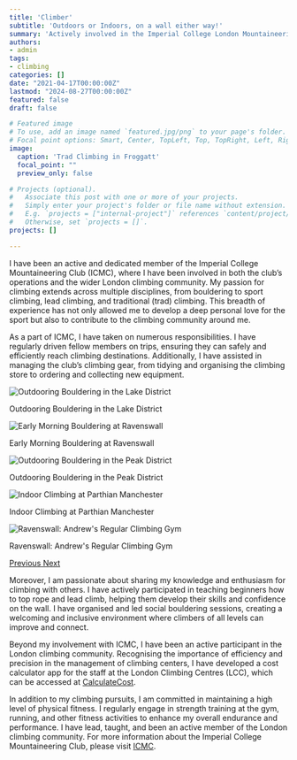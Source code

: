 ```yaml
---
title: 'Climber'
subtitle: 'Outdoors or Indoors, on a wall either way!'
summary: 'Actively involved in the Imperial College London Mountaineering Society and the wider London Climbing Community'
authors:
- admin
tags:
- climbing
categories: []
date: "2021-04-17T00:00:00Z"
lastmod: "2024-08-27T00:00:00Z"
featured: false
draft: false

# Featured image
# To use, add an image named `featured.jpg/png` to your page's folder.
# Focal point options: Smart, Center, TopLeft, Top, TopRight, Left, Right, BottomLeft, Bottom, BottomRight
image:
  caption: 'Trad Climbing in Froggatt'
  focal_point: ""
  preview_only: false

# Projects (optional).
#   Associate this post with one or more of your projects.
#   Simply enter your project's folder or file name without extension.
#   E.g. `projects = ["internal-project"]` references `content/project/deep-learning/index.md`.
#   Otherwise, set `projects = []`.
projects: []

---
```


I have been an active and dedicated member of the Imperial College Mountaineering Club (ICMC), where I have been involved in both the club’s operations and the wider London climbing community. My passion for climbing extends across multiple disciplines, from bouldering to sport climbing, lead climbing, and traditional (trad) climbing. This breadth of experience has not only allowed me to develop a deep personal love for the sport but also to contribute to the climbing community around me.

As a part of ICMC, I have taken on numerous responsibilities. I have regularly driven fellow members on trips, ensuring they can safely and efficiently reach climbing destinations. Additionally, I have assisted in managing the club’s climbing gear, from tidying and organising the climbing store to ordering and collecting new equipment.

<div id="climbingCarousel" class="carousel slide" data-ride="carousel">
  <div class="carousel-inner">
    <div class="carousel-item active">
      <img src="gallery/IMG1.jpg" class="d-block w-100" alt="Outdooring Bouldering in the Lake District">
      <div class="carousel-caption d-none d-md-block">
        <p>Outdooring Bouldering in the Lake District</p>
      </div>
    </div>
    <div class="carousel-item">
      <img src="gallery/IMG2.jpg" class="d-block w-100" alt="Early Morning Bouldering at Ravenswall">
      <div class="carousel-caption d-none d-md-block">
        <p>Early Morning Bouldering at Ravenswall</p>
      </div>
    </div>
    <div class="carousel-item">
      <img src="gallery/IMG3.jpg" class="d-block w-100" alt="Outdooring Bouldering in the Peak District">
      <div class="carousel-caption d-none d-md-block">
        <p>Outdooring Bouldering in the Peak District</p>
      </div>
    </div>
    <div class="carousel-item">
      <img src="gallery/IMG4.jpg" class="d-block w-100" alt="Indoor Climbing at Parthian Manchester">
      <div class="carousel-caption d-none d-md-block">
        <p>Indoor Climbing at Parthian Manchester</p>
      </div>
    </div>
    <div class="carousel-item">
      <img src="gallery/IMG5.jpg" class="d-block w-100" alt="Ravenswall: Andrew's Regular Climbing Gym">
      <div class="carousel-caption d-none d-md-block">
        <p>Ravenswall: Andrew's Regular Climbing Gym</p>
      </div>
    </div>
  </div>
  <a class="carousel-control-prev" href="#climbingCarousel" role="button" data-slide="prev">
    <span class="carousel-control-prev-icon" aria-hidden="true"></span>
    <span class="sr-only">Previous</span>
  </a>
  <a class="carousel-control-next" href="#climbingCarousel" role="button" data-slide="next">
    <span class="carousel-control-next-icon" aria-hidden="true"></span>
    <span class="sr-only">Next</span>
  </a>
</div>

Moreover, I am passionate about sharing my knowledge and enthusiasm for climbing with others. I have actively participated in teaching beginners how to top rope and lead climb, helping them develop their skills and confidence on the wall. I have organised and led social bouldering sessions, creating a welcoming and inclusive environment where climbers of all levels can improve and connect.

Beyond my involvement with ICMC, I have been an active participant in the London climbing community. Recognising the importance of efficiency and precision in the management of climbing centers, I have developed a cost calculator app for the staff at the London Climbing Centres (LCC), which can be accessed at [CalculateCost](https://calculatecost.streamlit.app/).

In addition to my climbing pursuits, I am committed in maintaining a high level of physical fitness. I regularly engage in strength training at the gym, running, and other fitness activities to enhance my overall endurance and performance. I have lead, taught, and been an active member of the London climbing community. For more information about the Imperial College Mountaineering Club, please visit [ICMC](https://icmountaineering.co.uk/).
